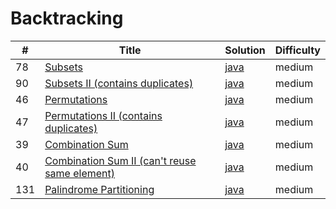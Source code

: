 # Backtracking

\# | Title | Solution | Difficulty
-- | ----- | -------- | ----------
78 | [Subsets](https://leetcode.com/problems/subsets/) | [java](/solution_java/078_Subsets.java) | medium
90 | [Subsets II (contains duplicates)](https://leetcode.com/problems/subsets-ii/) | [java](/solution_java/090_Subsets_II.java) | medium
46 | [Permutations](https://leetcode.com/problems/permutations/) | [java](/solution_java/046_Permutations.java) | medium
47 | [Permutations II (contains duplicates)](https://leetcode.com/problems/permutations-ii/) | [java](/solution_java/047_Permutations_II.java) | medium
39 | [Combination Sum](https://leetcode.com/problems/combination-sum/) | [java](/solution_java/039_Combination_Sum.java) | medium
40 | [Combination Sum II (can't reuse same element)](https://leetcode.com/problems/combination-sum-ii/) | [java](/solution_java/040_Combination_Sum_II.java) | medium
131 | [Palindrome Partitioning](https://leetcode.com/problems/palindrome-partitioning/) | [java](/solution_java/131_Palindrome_Partitioning.java) | medium
